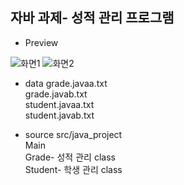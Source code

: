 ## 자바 과제- 성적 관리 프로그램

- Preview

![화면1](https://user-images.githubusercontent.com/44605894/58460683-17a8d300-8169-11e9-9f7d-d12724fd5f3a.PNG)
![화면2](https://user-images.githubusercontent.com/44605894/58460684-19729680-8169-11e9-96c7-39bb27d39d07.PNG)



- data 
grade.javaa.txt <br>
grade.javab.txt <br>
student.javaa.txt<br>
student.javab.txt<br>

- source
src/java_project<br>
Main<br>
Grade- 성적 관리 class<br>
Student- 학생 관리 class<br>

